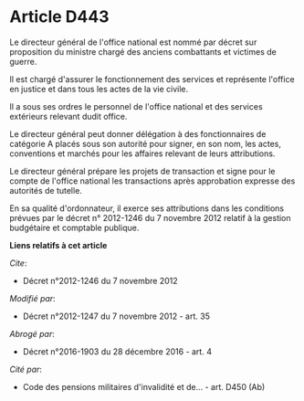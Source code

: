 # Article D443

Le directeur général de l'office national est nommé par décret sur proposition du       ministre chargé des anciens
combattants et victimes de guerre. 

Il est chargé d'assurer le fonctionnement des services et représente l'office en justice et dans tous les actes de la vie
civile. 

Il a sous ses ordres le personnel de l'office national et des services extérieurs relevant dudit office. 

Le directeur général peut donner délégation à des fonctionnaires de catégorie A placés sous son autorité pour signer, en son
nom, les actes, conventions et marchés pour les affaires relevant de leurs attributions. 

Le directeur général prépare les projets de transaction et signe pour le compte de l'office national les transactions après
approbation expresse des autorités de tutelle. 

En sa qualité d'ordonnateur, il exerce ses attributions dans les conditions prévues par le décret n° 2012-1246 du 7 novembre
2012 relatif à la gestion budgétaire et comptable publique.

**Liens relatifs à cet article**

_Cite_:

  - Décret n°2012-1246 du 7 novembre 2012

_Modifié par_:

  - Décret n°2012-1247 du 7 novembre 2012 - art. 35

_Abrogé par_:

  - Décret n°2016-1903 du 28 décembre 2016 - art. 4

_Cité par_:

  - Code des pensions militaires d'invalidité et de... - art. D450 (Ab)
